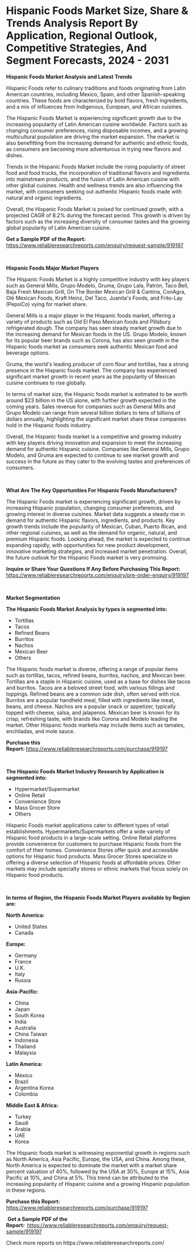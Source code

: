 <p><h1>Hispanic Foods Market Size, Share & Trends Analysis Report By Application, Regional Outlook, Competitive Strategies, And Segment Forecasts, 2024 - 2031</h1></p><p><strong>Hispanic Foods Market Analysis and Latest Trends</strong></p>
<p><p>Hispanic Foods refer to culinary traditions and foods originating from Latin American countries, including Mexico, Spain, and other Spanish-speaking countries. These foods are characterized by bold flavors, fresh ingredients, and a mix of influences from Indigenous, European, and African cuisines.</p><p>The Hispanic Foods Market is experiencing significant growth due to the increasing popularity of Latin American cuisine worldwide. Factors such as changing consumer preferences, rising disposable incomes, and a growing multicultural population are driving the market expansion. The market is also benefitting from the increasing demand for authentic and ethnic foods, as consumers are becoming more adventurous in trying new flavors and dishes.</p><p>Trends in the Hispanic Foods Market include the rising popularity of street food and food trucks, the incorporation of traditional flavors and ingredients into mainstream products, and the fusion of Latin American cuisine with other global cuisines. Health and wellness trends are also influencing the market, with consumers seeking out authentic Hispanic foods made with natural and organic ingredients.</p><p>Overall, the Hispanic Foods Market is poised for continued growth, with a projected CAGR of 8.2% during the forecast period. This growth is driven by factors such as the increasing diversity of consumer tastes and the growing global popularity of Latin American cuisine.</p></p>
<p><strong>Get a Sample PDF of the Report:&nbsp;</strong> <a href="https://www.reliableresearchreports.com/enquiry/request-sample/919197">https://www.reliableresearchreports.com/enquiry/request-sample/919197</a></p>
<p>&nbsp;</p>
<p><strong>Hispanic Foods Major Market Players</strong></p>
<p><p>The Hispanic Foods Market is a highly competitive industry with key players such as General Mills, Grupo Modelo, Gruma, Grupo Lala, Patrón, Taco Bell, Baja Fresh Mexican Grill, On The Border Mexican Grill & Cantina, ConAgra, Olé Mexican Foods, Kraft Heinz, Del Taco, Juanita's Foods, and Frito-Lay (PepsiCo) vying for market share.</p><p>General Mills is a major player in the Hispanic foods market, offering a variety of products such as Old El Paso Mexican foods and Pillsbury refrigerated dough. The company has seen steady market growth due to the increasing demand for Mexican foods in the US. Grupo Modelo, known for its popular beer brands such as Corona, has also seen growth in the Hispanic foods market as consumers seek authentic Mexican food and beverage options.</p><p>Gruma, the world's leading producer of corn flour and tortillas, has a strong presence in the Hispanic foods market. The company has experienced significant market growth in recent years as the popularity of Mexican cuisine continues to rise globally. </p><p>In terms of market size, the Hispanic foods market is estimated to be worth around $23 billion in the US alone, with further growth expected in the coming years. Sales revenue for companies such as General Mills and Grupo Modelo can range from several billion dollars to tens of billions of dollars annually, highlighting the significant market share these companies hold in the Hispanic foods industry.</p><p>Overall, the Hispanic foods market is a competitive and growing industry with key players driving innovation and expansion to meet the increasing demand for authentic Hispanic cuisine. Companies like General Mills, Grupo Modelo, and Gruma are expected to continue to see market growth and success in the future as they cater to the evolving tastes and preferences of consumers.</p></p>
<p>&nbsp;</p>
<p><strong>What Are The Key Opportunities For Hispanic Foods Manufacturers?</strong></p>
<p><p>The Hispanic Foods market is experiencing significant growth, driven by increasing Hispanic population, changing consumer preferences, and growing interest in diverse cuisines. Market data suggests a steady rise in demand for authentic Hispanic flavors, ingredients, and products. Key growth trends include the popularity of Mexican, Cuban, Puerto Rican, and other regional cuisines, as well as the demand for organic, natural, and premium Hispanic foods. Looking ahead, the market is expected to continue expanding rapidly, with opportunities for new product development, innovative marketing strategies, and increased market penetration. Overall, the future outlook for the Hispanic Foods market is very promising.</p></p>
<p><strong>Inquire or Share Your Questions If Any Before Purchasing This Report:</strong> <a href="https://www.reliableresearchreports.com/enquiry/pre-order-enquiry/919197">https://www.reliableresearchreports.com/enquiry/pre-order-enquiry/919197</a></p>
<p>&nbsp;</p>
<p><strong>Market Segmentation</strong></p>
<p><strong>The Hispanic Foods Market Analysis by types is segmented into:</strong></p>
<p><ul><li>Tortillas</li><li>Tacos</li><li>Refined Beans</li><li>Burritos</li><li>Nachos</li><li>Mexican Beer</li><li>Others</li></ul></p>
<p><p>The Hispanic foods market is diverse, offering a range of popular items such as tortillas, tacos, refined beans, burritos, nachos, and Mexican beer. Tortillas are a staple in Hispanic cuisine, used as a base for dishes like tacos and burritos. Tacos are a beloved street food, with various fillings and toppings. Refined beans are a common side dish, often served with rice. Burritos are a popular handheld meal, filled with ingredients like meat, beans, and cheese. Nachos are a popular snack or appetizer, typically topped with cheese, salsa, and jalapenos. Mexican beer is known for its crisp, refreshing taste, with brands like Corona and Modelo leading the market. Other Hispanic foods markets may include items such as tamales, enchiladas, and mole sauce.</p></p>
<p><strong>Purchase this Report:&nbsp;</strong><a href="https://www.reliableresearchreports.com/purchase/919197">https://www.reliableresearchreports.com/purchase/919197</a></p>
<p>&nbsp;</p>
<p><strong>The Hispanic Foods Market Industry Research by Application is segmented into:</strong></p>
<p><ul><li>Hypermarket/Supermarket</li><li>Online Retail</li><li>Convenience Store</li><li>Mass Grocer Store</li><li>Others</li></ul></p>
<p><p>Hispanic Foods market applications cater to different types of retail establishments. Hypermarkets/Supermarkets offer a wide variety of Hispanic food products in a large-scale setting. Online Retail platforms provide convenience for customers to purchase Hispanic foods from the comfort of their homes. Convenience Stores offer quick and accessible options for Hispanic food products. Mass Grocer Stores specialize in offering a diverse selection of Hispanic foods at affordable prices. Other markets may include specialty stores or ethnic markets that focus solely on Hispanic food products.</p></p>
<p>&nbsp;</p>
<p><strong>In terms of Region, the Hispanic Foods Market Players available by Region are:</strong></p>
<p>
    <p> <strong> North America: </strong>
        <ul>
            <li>United States</li>
            <li>Canada</li>
        </ul>
        </p> 
    <p> <strong> Europe: </strong>
        <ul>
            <li>Germany</li>
            <li>France</li>
            <li>U.K.</li>
            <li>Italy</li>
            <li>Russia</li>
        </ul>
        </p> 
    <p> <strong> Asia-Pacific: </strong>
        <ul>
            <li>China</li>
            <li>Japan</li>
            <li>South Korea</li>
            <li>India</li>
            <li>Australia</li>
            <li>China Taiwan</li>
            <li>Indonesia</li>
            <li>Thailand</li>
            <li>Malaysia</li>
        </ul>
        </p> 
    <p> <strong> Latin America: </strong>
        <ul>
            <li>Mexico</li>
            <li>Brazil</li>
            <li>Argentina Korea</li>
            <li>Colombia</li>
        </ul>
        </p> 
    <p> <strong> Middle East & Africa: </strong>
        <ul>
            <li>Turkey</li>
            <li>Saudi</li>
            <li>Arabia</li>
            <li>UAE</li>
            <li>Korea</li>
        </ul>
    </p>
    </p>
<p><p>The Hispanic foods market is witnessing exponential growth in regions such as North America, Asia Pacific, Europe, the USA, and China. Among these, North America is expected to dominate the market with a market share percent valuation of 40%, followed by the USA at 30%, Europe at 15%, Asia Pacific at 10%, and China at 5%. This trend can be attributed to the increasing popularity of Hispanic cuisine and a growing Hispanic population in these regions.</p></p>
<p><strong>Purchase this Report: </strong><a href="https://www.reliableresearchreports.com/purchase/919197">https://www.reliableresearchreports.com/purchase/919197</a></p>
<p>&nbsp;<strong>Get a Sample PDF of the Report:&nbsp;&nbsp;</strong><a href="https://www.reliableresearchreports.com/enquiry/request-sample/919197">https://www.reliableresearchreports.com/enquiry/request-sample/919197</a></p>
<p><strong></strong></p>
<p>Check more reports on https://www.reliableresearchreports.com/</p>